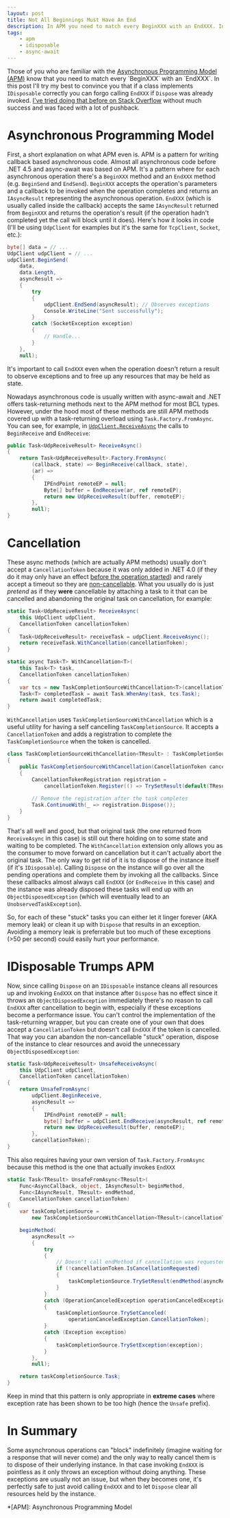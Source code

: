 ```yaml
---
layout: post
title: Not All Beginnings Must Have An End
description: In APM you need to match every BeginXXX with an EndXXX. In this post I'll try to convince you that if a class implements IDisposable correctly you can forgo calling EndXXX if Dispose was already invoked
tags:
    - apm
    - idisposable
    - async-await
---
```


Those of you who are familiar with the [Asynchronous Programming Model (APM)](https://msdn.microsoft.com/en-us/library/ms228963(v=vs.110).aspx) know that you need to match every `BeginXXX` with an `EndXXX`. In this post I'll try my best to convince you that if a class implements `IDisposable` correctly you can forgo calling `EndXXX` if `Dispose` was already invoked. [I've tried doing that before on Stack Overflow](http://stackoverflow.com/q/30222269/885318) without much success and was faced with a lot of pushback.
<!--more-->

# Asynchronous Programming Model

First, a short explanation on what APM even is. APM is a pattern for writing callback based asynchronous code. Almost all asynchronous code before .NET 4.5 and async-await was based on APM. It's a pattern where for each asynchronous operation there's a `BeginXXX` method and an `EndXXX` method (e.g. `BeginSend` and `EndSend`). `BeginXXX` accepts the operation's parameters and a callback to be invoked when the operation completes and returns an `IAsyncResult` representing the asynchronous operation. `EndXXX` (which is usually called inside the callback) accepts the same `IAsyncResult` returned from `BeginXXX` and returns the operation's result (if the operation hadn't completed yet the call will block until it does). Here's how it looks in code (I'll be using `UdpClient` for examples but it's the same for `TcpClient`, `Socket`, etc.):

```csharp
byte[] data = // ...
UdpClient udpClient = // ...
udpClient.BeginSend(
    data,
    data.Length,
    asyncResult =>
    {
        try
        {
            udpClient.EndSend(asyncResult); // Observes exceptions
            Console.WriteLine("Sent successfully");
        }
        catch (SocketException exception)
        {
            // Handle...
        }
    },
    null);
```

It's important to call `EndXXX` even when the operation doesn't return a result to observe exceptions and to free up any resources that may be held as state.

Nowadays asynchronous code is usually written with async-await and .NET offers task-returning methods next to the APM method for most BCL types. However, under the hood most of these methods are still APM methods covered up with a task-returning overload using `Task.Factory.FromAsync`. You can see, for example, in [`UdpClient.ReceiveAsync`](http://referencesource.microsoft.com/#System/net/System/Net/Sockets/UDPClient.cs,57ff640dfcb1cbf0) the calls to `BeginReceive` and `EndReceive`:

```csharp
public Task<UdpReceiveResult> ReceiveAsync()
{
    return Task<UdpReceiveResult>.Factory.FromAsync(
        (callback, state) => BeginReceive(callback, state),
        (ar) =>
        {
            IPEndPoint remoteEP = null;
            Byte[] buffer = EndReceive(ar, ref remoteEP);
            return new UdpReceiveResult(buffer, remoteEP);
        },
        null);
}
```

# Cancellation

These async methods (which are actually APM methods) usually don't accept a `CancellationToken` because it was only added in .NET 4.0 (if they do it may only have an effect [before the operation started](http://referencesource.microsoft.com/#mscorlib/system/io/stream.cs,716)) and rarely accept a timeout so they are [non-cancellable](http://blogs.msdn.com/b/pfxteam/archive/2012/10/05/how-do-i-cancel-non-cancelable-async-operations.aspx). What you usually do is just *pretend* as if they **were** cancellable by attaching a task to it that can be cancelled and abandoning the original task on cancellation, for example:

```csharp
static Task<UdpReceiveResult> ReceiveAsync(
    this UdpClient udpClient,
    CancellationToken cancellationToken)
{
    Task<UdpReceiveResult> receiveTask = udpClient.ReceiveAsync();
    return receiveTask.WithCancellation(cancellationToken);
}

static async Task<T> WithCancellation<T>(
    this Task<T> task,
    CancellationToken cancellationToken)
{
    var tcs = new TaskCompletionSourceWithCancellation<T>(cancellationToken);
    Task<T> completedTask = await Task.WhenAny(task, tcs.Task);
    return await completedTask;
}
```

`WithCancellation` uses `TaskCompletionSourceWithCancellation` which is a useful utility for having a self cancelling `TaskCompletionSource`. It accepts a `CancellationToken` and adds a registration to complete the `TaskCompletionSource` when the token is cancelled.

```csharp
class TaskCompletionSourceWithCancellation<TResult> : TaskCompletionSource<TResult>
{
    public TaskCompletionSourceWithCancellation(CancellationToken cancellationToken)
    {
        CancellationTokenRegistration registration =
            cancellationToken.Register(() => TrySetResult(default(TResult)));
        
        // Remove the registration after the task completes
        Task.ContinueWith(_ => registration.Dispose()); 
    }
}
```

That's all well and good, but that original task (the one returned from `ReceiveAsync` in this case) is still out there holding on to some state and waiting to be completed. The `WithCancellation` extension only allows you as the consumer to move forward on cancellation but it can't actually abort the original task. The only way to get rid of it is to dispose of the instance itself (if it's `IDisposable`). Calling `Dispose` on the instance will go over all the pending operations and complete them by invoking all the callbacks. Since these callbacks almost always call `EndXXX` (or `EndReceive` in this case) and the instance was already disposed these tasks will end up with an `ObjectDisposedException` (which will eventually lead to an `UnobservedTaskException`).

So, for each of these "stuck" tasks you can either let it linger forever (AKA memory leak) or clean it up with `Dispose` that results in an exception. Avoiding a memory leak is preferrable but too much of these exceptions (>50 per second) could easily hurt your performance.

# IDisposable Trumps APM

Now, since calling `Dispose` on an `IDisposable` instance cleans all resources up and invoking `EndXXX` on that instance after `Dispose` has no effect since it throws an `ObjectDisposedException` immediately there's no reason to call `EndXXX` after cancellation to begin with, especially if these exceptions become a performance issue. You can't control the implementation of the task-returning wrapper, but you can create one of your own that does accept a `CancellationToken` but doesn't call `EndXXX` if the token is cancelled. That way you can abandon the non-cancellable "stuck" operation, dispose of the instance to clear resources and avoid the unnecessary `ObjectDisposedException`:

```csharp
static Task<UdpReceiveResult> UnsafeReceiveAsync(
    this UdpClient udpClient,
    CancellationToken cancellationToken)
{
    return UnsafeFromAsync(
        udpClient.BeginReceive,
        asyncResult =>
        {
            IPEndPoint remoteEP = null;
            byte[] buffer = udpClient.EndReceive(asyncResult, ref remoteEP);
            return new UdpReceiveResult(buffer, remoteEP);
        },
        cancellationToken);
}
```

This also requires having your own version of `Task.Factory.FromAsync` because this method is the one that actually invokes `EndXXX`

```csharp
static Task<TResult> UnsafeFromAsync<TResult>(
    Func<AsyncCallback, object, IAsyncResult> beginMethod,
    Func<IAsyncResult, TResult> endMethod,
    CancellationToken cancellationToken)
{
    var taskCompletionSource =
        new TaskCompletionSourceWithCancellation<TResult>(cancellationToken);

    beginMethod(
        asyncResult =>
        {
            try
            {
                // Doesn't call endMethod if cancellation was requested
                if (!cancellationToken.IsCancellationRequested)
                {
                    taskCompletionSource.TrySetResult(endMethod(asyncResult));
                }
            }
            catch (OperationCanceledException operationCanceledException)
            {
                taskCompletionSource.TrySetCanceled(
                    operationCanceledException.CancellationToken);
            }
            catch (Exception exception)
            {
                taskCompletionSource.TrySetException(exception);
            }
        },
        null);

    return taskCompletionSource.Task;
}
```

Keep in mind that this pattern is only appropriate in **extreme cases** where exception rate has been shown to be too high (hence the `Unsafe` prefix).

# In Summary

Some asynchronous operations can "block" indefinitely (imagine waiting for a response that will never come) and the only way to really cancel them is to dispose of their underlying instance. In that case invoking `EndXXX` is pointless as it only throws an exception without doing anything. These exceptions are usually not an issue, but when they becomes one, it's perfectly safe to just avoid calling `EndXXX` and to let `Dispose` clear all resources held by the instance.

*[APM]: Asynchronous Programming Model